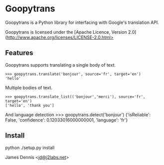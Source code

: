 Goopytrans
==========

Goopytrans is a Python library for interfacing with Google's translation API.

Goopytrans is licensed under the [Apache Licence, Version 2.0](http://www.apache.org/licenses/LICENSE-2.0.html>

Features
--------

Goopytrans supports translating a single body of text.

    >>> goopytrans.translate('bonjour', source='fr', target='en')
    'hello'

Multiple bodies of text.

    >>> goopytrans.translate_list(('bonjour','merci'), source='fr', target='en')
    ['hello', 'thank you']

And language detection
    >>> goopytrans.detect('bonjour')
    {'isReliable': False, 'confidence': 0.12033016000000001, 'language': 'fr'}


Install
-------

python ./setup.py install


James Dennis <<jd@j2labs.net>>
